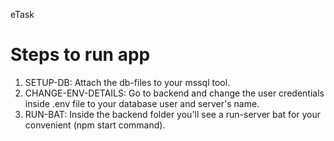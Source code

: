  eTask

# Steps to run app
1. SETUP-DB: Attach the db-files to your mssql tool.
2. CHANGE-ENV-DETAILS: Go to backend and change the user credentials inside .env file to your database user and server's name.
3. RUN-BAT: Inside the backend folder you'll see a run-server bat for your convenient (npm start command).
